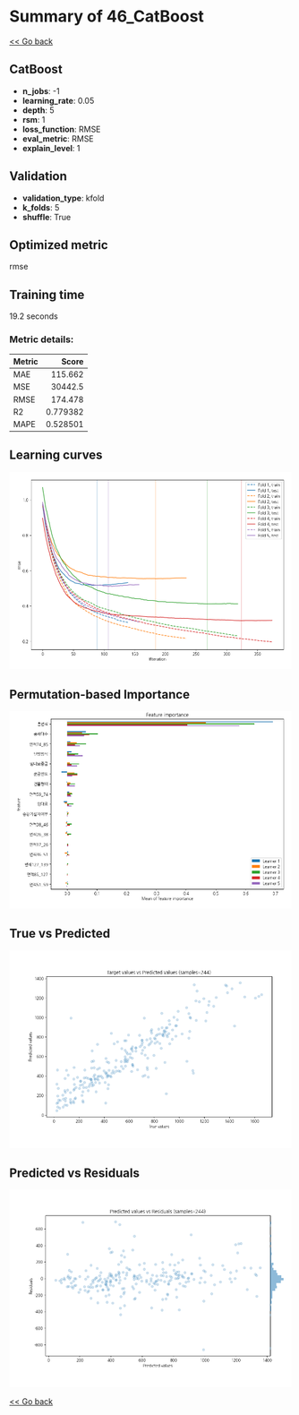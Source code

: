 # Summary of 46_CatBoost

[<< Go back](../README.md)


## CatBoost
- **n_jobs**: -1
- **learning_rate**: 0.05
- **depth**: 5
- **rsm**: 1
- **loss_function**: RMSE
- **eval_metric**: RMSE
- **explain_level**: 1

## Validation
 - **validation_type**: kfold
 - **k_folds**: 5
 - **shuffle**: True

## Optimized metric
rmse

## Training time

19.2 seconds

### Metric details:
| Metric   |        Score |
|:---------|-------------:|
| MAE      |   115.662    |
| MSE      | 30442.5      |
| RMSE     |   174.478    |
| R2       |     0.779382 |
| MAPE     |     0.528501 |



## Learning curves
![Learning curves](learning_curves.png)

## Permutation-based Importance
![Permutation-based Importance](permutation_importance.png)
## True vs Predicted

![True vs Predicted](true_vs_predicted.png)


## Predicted vs Residuals

![Predicted vs Residuals](predicted_vs_residuals.png)



[<< Go back](../README.md)
